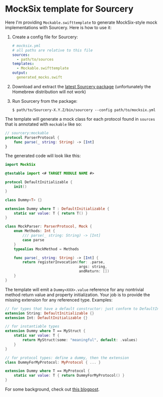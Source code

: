 # MockSix template for Sourcery

Here I'm providing `Mockable.swifttemplate` to generate MockSix-style mock implementations with Sourcery. Here is how to use it:

1. Create a config file for Sourcery:

    ```yaml
    # mocksix.yml
    # all paths are relative to this file
    sources:
      - path/to/sources
    templates:
      - Mockable.swifttemplate
    output:
      generated_mocks.swift
   ```
   
2. Download and extract the [latest Sourcery package](https://github.com/krzysztofzablocki/Sourcery/releases/latest) (unfortunately the Homebrew distribution will not work)
3. Run Sourcery from the package:

    ```
    $ path/to/Sourcery-X.Y.Z/bin/sourcery --config path/to/mocksix.yml
    ```

The template will generate a mock class for each protocol found in `sources` that is annotated with `mockable` like so:

```swift
// sourcery:mockable
protocol ParserProtocol {
    func parse(_ string: String) -> [Int]
}
```

The generated code will look like this:

```swift
import MockSix

@testable import <# TARGET MODULE NAME #>

protocol DefaultInitializable {
    init()
}

class Dummy<T> {}

extension Dummy where T : DefaultInitializable {
    static var value: T { return T() }
}

class MockParser: ParserProtocol, Mock {
    enum Methods: Int {
        /// parse(_ string: String) -> [Int]
        case parse
    }    
    typealias MockMethod = Methods

    func parse(_ string: String) -> [Int] {
        return registerInvocation(for: .parse, 
                                  args: string, 
                                  andReturn: [])
    }
}
```

The template will emit a `Dummy<XXX>.value` reference for any nontrivial method return value and property initialization. Your job is to provide the missing extension for any referenced type. Examples:

```swift
// for types that have a default constructor: just conform to DefaultInitializable
extension String: DefaultInitializable {}
extension Int: DefaultInitializable {}

// for instantiable types
extension Dummy where T == MyStruct {
    static var value: T { 
        return MyStruct(some: "meaningful", default: .values) 
    }
}

// for protocol types: define a dummy, then the extension
class DummyForMyProtocol: MyProtocol { ... }

extension Dummy where T == MyProtocol {
    static var value: T { return DummyForMyProtocol() }
}
```

For some background, check out [this blogpost](https://lvsti.github.io/cocoagrinder/2017/08/19/mocksix-sourcery.html).